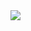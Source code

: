 <img align="left" src="https://github-readme-stats.vercel.app/api?username=aannea&show_icons=true&bg_color=000000&title_color=ffffff&text_color=ffffff&icon_color=ffffff">

<!--
### Hi there 👋
**aannea/aannea** is a ✨ _special_ ✨ repository because its `README.md` (this file) appears on your GitHub profile.

Here are some ideas to get you started:

- 🔭 I’m currently working on ...
- 🌱 I’m currently learning ...
- 👯 I’m looking to collaborate on ...
- 🤔 I’m looking for help with ...
- 💬 Ask me about ...
- 📫 How to reach me: ...
- 😄 Pronouns: ...
- ⚡ Fun fact: ...
-->
